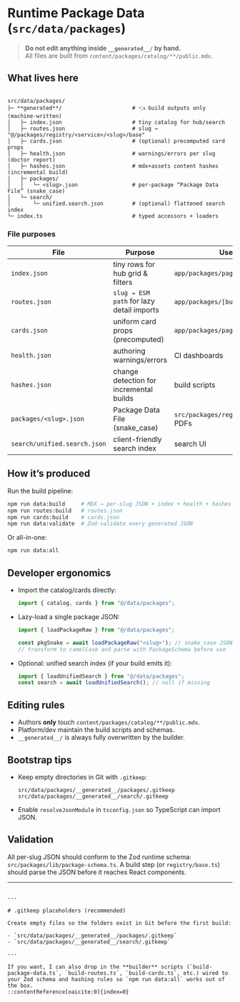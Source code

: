 # Runtime Package Data (`src/data/packages`)

> **Do not edit anything inside `__generated__/` by hand.**  
> All files are built from `content/packages/catalog/**/public.mdx`.

## What lives here

```

src/data/packages/
├─ **generated**/                      # 👈 build outputs only (machine-written)
│   ├─ index.json                      # tiny catalog for hub/search
│   ├─ routes.json                     # slug → "@/packages/registry/<service>/<slug>/base"
│   ├─ cards.json                      # (optional) precomputed card props
│   ├─ health.json                     # warnings/errors per slug (doctor report)
│   ├─ hashes.json                     # mdx+assets content hashes (incremental build)
│   ├─ packages/
│   │   └─ <slug>.json                 # per-package “Package Data File” (snake_case)
│   └─ search/
│       └─ unified.search.json         # (optional) flattened search index
└─ index.ts                            # typed accessors + loaders

````

### File purposes

| File | Purpose | Used by |
| ---- | ------- | ------ |
| `index.json` | tiny rows for hub grid & filters | `app/packages/page.tsx` |
| `routes.json` | `slug → ESM path` for lazy detail imports | `app/packages/[bundles]/page.tsx` |
| `cards.json` | uniform card props (precomputed) | `app/packages/page.tsx` |
| `health.json` | authoring warnings/errors | CI dashboards |
| `hashes.json` | change detection for incremental builds | build scripts |
| `packages/<slug>.json` | Package Data File (snake_case) | `src/packages/registry/**/base.ts`, PDFs |
| `search/unified.search.json` | client-friendly search index | search UI |

## How it’s produced

Run the build pipeline:

```bash
npm run data:build     # MDX → per-slug JSON + index + health + hashes
npm run routes:build   # routes.json
npm run cards:build    # cards.json
npm run data:validate  # Zod-validate every generated JSON
````

Or all-in-one:

```bash
npm run data:all
```

## Developer ergonomics

* Import the catalog/cards directly:

  ```ts
  import { catalog, cards } from "@/data/packages";
  ```

* Lazy-load a single package JSON:

  ```ts
  import { loadPackageRaw } from "@/data/packages";

  const pkgSnake = await loadPackageRaw("<slug>"); // snake_case JSON
  // transform to camelCase and parse with PackageSchema before use
  ```

* Optional: unified search index (if your build emits it):

  ```ts
  import { loadUnifiedSearch } from "@/data/packages";
  const search = await loadUnifiedSearch(); // null if missing
  ```

## Editing rules

* Authors **only** touch `content/packages/catalog/**/public.mdx`.
* Platform/dev maintain the build scripts and schemas.
* `__generated__/` is always fully overwritten by the builder.

## Bootstrap tips

* Keep empty directories in Git with `.gitkeep`:

  ```
  src/data/packages/__generated__/packages/.gitkeep
  src/data/packages/__generated__/search/.gitkeep
  ```

* Enable `resolveJsonModule` in `tsconfig.json` so TypeScript can import JSON.

## Validation

All per-slug JSON should conform to the Zod runtime schema:
`src/packages/lib/package-schema.ts`. A build step (or `registry/base.ts`)
should parse the JSON before it reaches React components.

---

```

---

# .gitkeep placeholders (recommended)

Create empty files so the folders exist in Git before the first build:

- `src/data/packages/__generated__/packages/.gitkeep`
- `src/data/packages/__generated__/search/.gitkeep`

---

If you want, I can also drop in the **builder** scripts (`build-package-data.ts`, `build-routes.ts`, `build-cards.ts`, etc.) wired to your Zod schema and hashing rules so `npm run data:all` works out of the box.
::contentReference[oaicite:0]{index=0}

